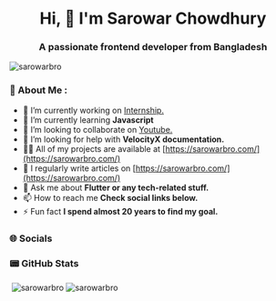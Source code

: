 <h1 align="center">Hi, 👋 I'm Sarowar Chowdhury</h1>
<h3 align="center">A passionate frontend developer from Bangladesh</h3>

<p align="left"> <img src="https://komarev.com/ghpvc/?username=sarowarbro&label=Profile%20views&color=0e75b6&style=flat" alt="sarowarbro" /> </p>
<h3 align="left">💫 About Me :</h3>

- 🔭 I’m currently working on [Internship.](https://sarowarbro.com/)
- 🌱 I’m currently learning **Javascript**
- 👯 I’m looking to collaborate on [Youtube.](https://sarowarbro.com/)
- 🤝 I’m looking for help with **VelocityX documentation.**
- 👨‍💻 All of my projects are available at [https://sarowarbro.com/](https://sarowarbro.com/)
- 📝 I regularly write articles on [https://sarowarbro.com/](https://sarowarbro.com/)
- 💬 Ask me about **Flutter or any tech-related stuff.**
- 📫 How to reach me **Check social links below.**
- ⚡ Fun fact **I spend almost 20 years to find my goal.**









<h3 align="left">🌐 Socials</h3>

<h3 align="left">📟 GitHub Stats</h3>
<p> &nbsp;<img align="center" src="https://github-readme-stats.vercel.app/api?username=sarowarbro&show_icons=true&locale=en" alt="sarowarbro" />
<img align="center" src="https://github-readme-streak-stats.herokuapp.com/?user=sarowarbro&" alt="sarowarbro" /></p>








